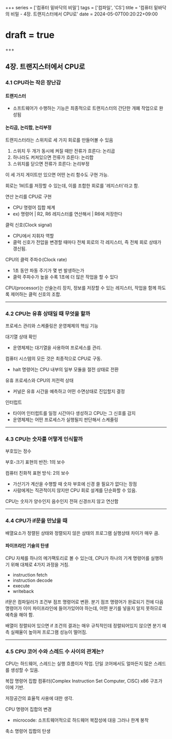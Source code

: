 +++
series = ['컴퓨터 밑바닥의 비밀']
tags = ['컴파일', 'CS']
title = '컴퓨터 밑바닥의 비밀 - 4장. 트랜지스터에서 CPU로'
date = 2024-05-07T00:20:22+09:00
# draft = true
+++
## 4장. 트랜지스터에서 CPU로

### 4.1 CPU라는 작은 장난감
#### 트랜지스터
- 소프트웨어가 수행하는 기능은 최종적으로 트랜지스터의 간단한 개폐 작업으로 완성됨

#### 논리곱, 논리합, 논리부정
트랜지스터라는 스위치로 세 가지 회로를 만들어볼 수 있음
1. 스위치 두 개가 동시에 켜질 때만 전류가 흐른다: 논리곱
2. 하나라도 켜져있으면 전류가 흐른다: 논리합
3. 스위치를 닫으면 전류가 흐른다: 논리부정

이 세 가지 게이트만 있으면 어떤 논리 함수도 구현 가능.

회로는 1비트를 저장할 수 있는데,
이를 조합한 회로를 '레지스터'라고 함.

연산 논리를 CPU로 구현
- CPU 명령어 집합 체계
- ex) 명령어 | R2, R6 레지스터를 연산해서 | R6에 저장한다

클럭 신호(Clock signal)
- CPU에서 지휘자 역할
- 클럭 신호가 전압을 변경할 때마다 전체 회로의 각 레지스터, 즉 전체 회로 상태가 갱신됨.

CPU의 클럭 주파수(Clock rate)
- 1초 동안 파동 주기가 몇 번 발생하는가
- 클럭 주파수가 높을 수록 1초에 더 많은 작업을 할 수 있다

CPU(processor)는 산술논리 장치, 정보를 저장할 수 있는 레지스터, 작업을 함께 하도록 제어하는 클럭 신호의 조합.


---
### 4.2 CPU는 유휴 상태일 때 무엇을 할까

프로세스 관리와 스케줄링은 운영체제의 핵심 기능

대기열 상태 확인
- 운영체제는 대기열을 사용하여 프로세스를 관리.

컴퓨터 시스템의 모든 것은 최종적으로 CPU로 구동.
- halt 명령어는 CPU 내부의 일부 모듈을 절전 상태로 전환

유휴 프로세스와 CPU의 저전력 상태
- 커널은 유휴 시간을 예측하고 어떤 수면상태로 진입할지 결정

인터럽트
- 타이머 인터럽트를 일정 시간마다 생성하고 CPU는 그 신호를 감지
- 운영체제는 어떤 프로세스가 실행될지 판단해서 스케줄링


---
### 4.3 CPU는 숫자를 어떻게 인식할까
부호있는 정수

부호-크기 표현의 반전: 1의 보수

컴퓨터 친화적 표현 방식: 2의 보수
- 가산기가 계산을 수행할 때 숫자 부호에 신경 쓸 필요가 없다는 장점
- 사람에게는 직관적이지 않지만 CPU 회로 설계를 단순화할 수 있음.

CPU는 숫자가 양수인지 음수인지 전혀 신경쓰지 않고 연산함

---
### 4.4 CPU가 if문을 만났을 때

배열요소가 정렬된 상태와 정렬되지 않은 상태의 
프로그램 실행상태 차이가 매우 큼.

#### 파이프라인 기술의 탄생
CPU 자체를 하나의 메가팩토리로 볼 수 있는데,
CPU가 하나의 기계 명령어를 실행하기 위해 대체로 4가지 과정을 거침.
- instruction fetch
- instruction decode
- execute
- writeback

if문은 컴파일러가 조건부 점프 명령어로 변환.
분기 점프 명령어가 완료되기 전에 다음 명령어가 이미 파이프라인에 들어가있어야 하는데,
어떤 분기를 넣을지 알지 못하므로 예측을 해야 함.

배열이 정렬되어 있으면 if 조건의 결과는 매우 규칙적인데 
정렬되어있지 않으면 분기 예측 실패율이 높아져 프로그램 성능이 떨어짐.

---
### 4.5 CPU 코어 수와 스레드 수 사이의 관계는?
CPU는 하드웨어, 스레드는 실행 흐름이자 작업.
단일 코어에서도 얼마든지 많은 스레드를 생성할 수 있음.

복잡 명령어 집합 컴퓨터(Complex Instruction Set Computer, CISC)
x86 구조가 이에 기반.

저장공간의 효율적 사용에 대한 생각.

CPU 명령어 집합의 변경
- microcode: 소프트웨어적으로 하드웨어 복잡성에 대응
그러나 한계 봉착

축소 명령어 집합의 탄생